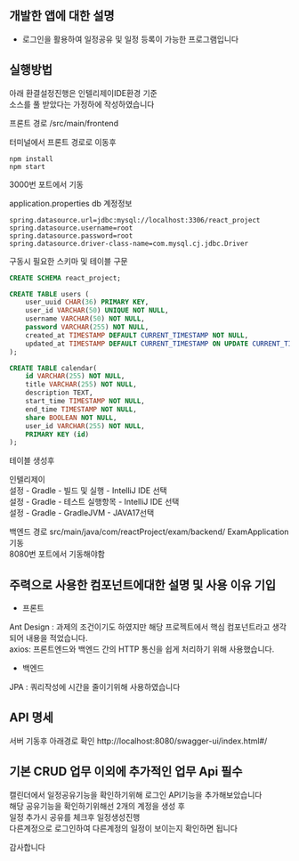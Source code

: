 개발한 앱에 대한 설명
-
- 로그인을 활용하여 일정공유 및 일정 등록이 가능한 프로그램입니다


실행방법
-

아래 환결설정진행은 인텔리제이IDE환경 기준  
소스를 풀 받았다는 가정하에 작성하였습니다

프론트 경로 /src/main/frontend  

터미널에서 프론트 경로로 이동후 
```
npm install
npm start 
```
3000번 포트에서 기동

application.properties db 계정정보
```properties
spring.datasource.url=jdbc:mysql://localhost:3306/react_project
spring.datasource.username=root
spring.datasource.password=root
spring.datasource.driver-class-name=com.mysql.cj.jdbc.Driver
```

구동시 필요한  스키마 및 테이블 구문 
```sql
CREATE SCHEMA react_project;

CREATE TABLE users (
    user_uuid CHAR(36) PRIMARY KEY, 
    user_id VARCHAR(50) UNIQUE NOT NULL,
    username VARCHAR(50) NOT NULL,
    password VARCHAR(255) NOT NULL,
    created_at TIMESTAMP DEFAULT CURRENT_TIMESTAMP NOT NULL,
    updated_at TIMESTAMP DEFAULT CURRENT_TIMESTAMP ON UPDATE CURRENT_TIMESTAMP NOT NULL
);

CREATE TABLE calendar(
    id VARCHAR(255) NOT NULL,
    title VARCHAR(255) NOT NULL,
    description TEXT,
    start_time TIMESTAMP NOT NULL,
    end_time TIMESTAMP NOT NULL,
    share BOOLEAN NOT NULL,
    user_id VARCHAR(255) NOT NULL,
    PRIMARY KEY (id)
);
```
테이블 생성후 

인텔리제이  
설정 - Gradle - 빌드 및 실행 - IntelliJ IDE 선택  
설정 - Gradle - 테스트 실행항목 - IntelliJ IDE 선택  
설정 - Gradle - GradleJVM - JAVA17선택

백엔드 경로 src/main/java/com/reactProject/exam/backend/
ExamApplication 기동  
8080번 포트에서 기동해야함

주력으로 사용한 컴포넌트에대한 설명 및 사용 이유 기입
-
- 프론트

Ant Design : 과제의 조건이기도 하였지만 해당 프로젝트에서 핵심 컴포넌트라고 생각되어 내용을 적었습니다.  
axios: 프론트엔드와 백엔드 간의 HTTP 통신을 쉽게 처리하기 위해 사용했습니다.

- 백엔드

JPA : 쿼리작성에 시간을 줄이기위해 사용하였습니다

API 명세 
- 
서버 기동후 아래경로 확인
http://localhost:8080/swagger-ui/index.html#/

기본 CRUD 업무 이외에 추가적인 업무 Api 필수
-
캘린더에서 일정공유기능을 확인하기위해 로그인 API기능을 추가해보았습니다  
해당 공유기능을 확인하기위해선 2개의 계정을 생성 후  
일정 추가시 공유를 체크후 일정생성진행  
다른계정으로 로그인하여 다른계정의 일정이 보이는지 확인하면 됩니다  

감사합니다 

